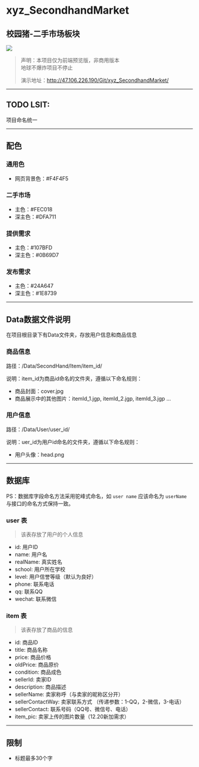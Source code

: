 # xyz_SecondhandMarket
## 校园猪-二手市场板块   
![](http://pj1wbw4gq.bkt.clouddn.com/18-12-9/59339898.jpg)
> 声明：本项目仅为前端预览版，非商用版本  
> 地球不爆炸项目不停止
> 
> 演示地址：http://47.106.226.190/Git/xyz_SecondhandMarket/
---

## TODO LSIT:
项目命名统一

---

## 配色
### 通用色
+ 网页背景色：#F4F4F5

### 二手市场
+ 主色：#FEC018
+ 深主色：#DFA711

### 提供需求
+ 主色：#107BFD
+ 深主色：#0B69D7

### 发布需求
+ 主色：#24A647
+ 深主色：#1E8739

---

## Data数据文件说明
在项目根目录下有Data文件夹，存放用户信息和商品信息
### 商品信息
路径：/Data/SecondHand/Item/item_id/  

说明：item_id为商品id命名的文件夹，遵循以下命名规则：
+ 商品封面：cover.jpg  
+ 商品展示中的其他图片：itemId_1.jgp, itemId_2.jgp, itemId_3.jgp ...  


### 用户信息
路径：/Data/User/user_id/

说明：uer_id为用户id命名的文件夹，遵循以下命名规则：
+ 用户头像：head.png

---

## 数据库
PS：数据库字段命名方法采用驼峰式命名，如 `user name` 应该命名为 `userName` 与接口的命名方式保持一致。
### user 表
> 该表存放了用户的个人信息

+ id: 用户ID
+ name: 用户名
+ realName: 真实姓名
+ school: 用户所在学校
+ level: 用户信誉等级（默认为良好）
+ phone: 联系电话
+ qq: 联系QQ
+ wechat: 联系微信

### item 表
> 该表存放了商品的信息

+ id: 商品ID
+ title: 商品名称
+ price: 商品价格
+ oldPrice: 商品原价
+ condition: 商品成色
+ sellerId: 卖家ID
+ description: 商品描述
+ sellerName: 卖家称呼（与卖家的昵称区分开）
+ sellerContactWay: 卖家联系方式 （传递参数：1-QQ，2-微信，3-电话）
+ sellerContact: 联系号码（QQ号、微信号、电话）
+ item_pic: 卖家上传的图片数量（12.20新加需求）


---

## 限制
+ 标题最多30个字